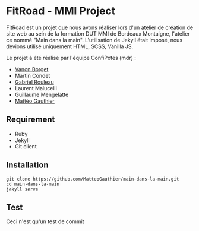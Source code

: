 # FitRoad - MMI Project

FitRoad est un projet que nous avons réaliser lors d'un atelier de création de site web au sein de la formation DUT MMI de Bordeaux Montaigne, l'atelier ce nommé "Main dans la main". L'utilisation de Jekyll était imposé, nous devions utilisé uniquement HTML, SCSS, Vanilla JS.

Le projet à été réalisé par l'équipe ConfiPotes (mdr) :
- [Vanon Borget](https://www.instagram.com/vanonymous974/)
- Martin Condet
- [Gabriel Rouleau](https://gabrielrouleau.fr/)
- Laurent Malucelli
- Guillaume Mengelatte
- [Mattèo Gauthier](https://mattèo.dev)

## Requirement

- Ruby
- Jekyll
- Git client

## Installation

```
git clone https://github.com/MatteoGauthier/main-dans-la-main.git
cd main-dans-la-main
jekyll serve
```
## Test
Ceci n'est qu'un test de commit